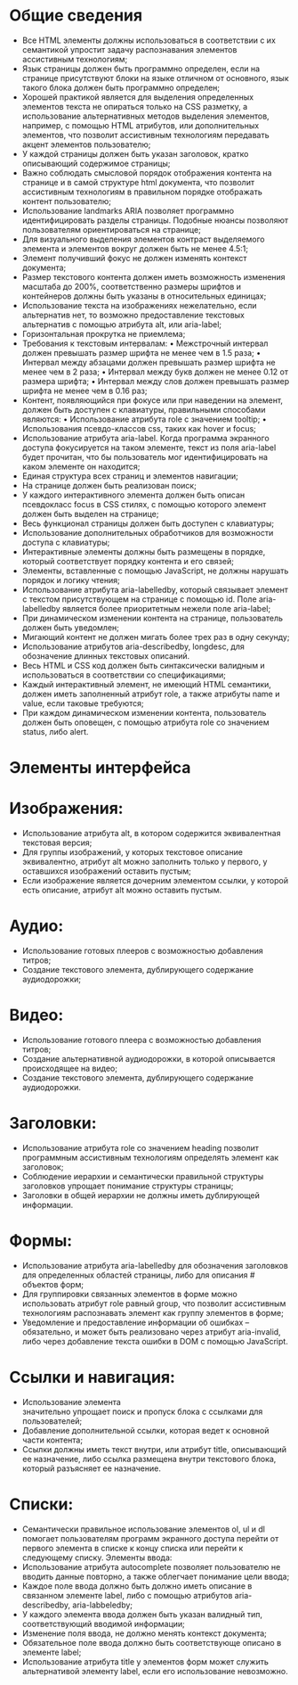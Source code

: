   # Общие сведения

- Все HTML элементы должны использоваться в соответствии с их семантикой упростит задачу распознавания элементов ассистивным технологиям;
- Язык страницы должен быть программно определен, если на странице присутствуют блоки на языке отличном от основного, язык такого блока должен быть программно определен;
- Хорошей практикой является для выделения определенных элементов текста не опираться только на CSS разметку, а использование альтернативных методов выделения элементов, например, с помощью HTML атрибутов, или дополнительных элементов, что позволит ассистивным технологиям передавать акцент элементов пользователю;
-	У каждой страницы должен быть указан заголовок, кратко описывающий содержимое страницы;
-	Важно соблюдать смысловой порядок отображения контента на странице и в самой структуре html документа, что позволит ассистивным технологиям в правильном порядке отображать контент пользователю; 
-	Использование landmarks ARIA позволяет программно идентифицировать разделы страницы. Подобные нюансы позволяют пользователям ориентироваться на странице;
-	Для визуального выделения элементов контраст выделяемого элемента и элементов вокруг должен быть не менее 4.5:1;
-	Элемент получивший фокус не должен изменять контекст документа;
-	Размер текстового контента должен иметь возможность изменения масштаба до 200%, соответственно размеры шрифтов и контейнеров должны быть указаны в относительных единицах;
-	Использование текста на изображениях нежелательно, если альтернатив нет, то возможно предоставление текстовых альтернатив с помощью атрибута alt, или aria-label;
-	Горизонтальная прокрутка не приемлема;
-	Требования к текстовым интервалам:
•	Межстрочный интервал должен превышать размер шрифта не менее чем в 1.5 раза;
•	Интервал между абзацами должен превышать размер шрифта не менее чем в 2 раза;
•	Интервал между букв должен не менее 0.12 от размера шрифта;
•	Интервал между слов должен превышать размер шрифта не менее чем в 0.16 раз; 
-	Контент, появляющийся при фокусе или при наведении на элемент, должен быть доступен с клавиатуры, правильными способами являются:
•	Использование атрибута role с значением tooltip;
•	Использования псевдо-классов css, таких как hover и focus;
-	Использование атрибута aria-label. Когда программа экранного доступа фокусируется на таком элементе, текст из поля aria-label будет прочитан, что бы пользователь мог идентифицировать на каком элементе он находится;
-	Единая структура всех страниц и элементов навигации; 
-	На странице должен быть реализован поиск;
-	У каждого интерактивного элемента должен быть описан псевдокласс focus в CSS стилях, с помощью которого элемент должен быть выделен на странице;
-	Весь функционал страницы должен быть доступен с клавиатуры;
-	Использование дополнительных обработчиков для возможности доступа с клавиатуры;
-	Интерактивные элементы должны быть размещены в порядке, который соответствует порядку контента и его связей;
-	Элементы, вставленные с помощью JavaScript, не должны нарушать порядок и логику чтения;
-	Использование атрибута aria-labelledby, который связывает элемент с текстом присутствующем на странице с помощью id. Поле aria-labelledby является более приоритетным нежели поле aria-label; 
-	При динамическом изменении контента на странице, пользователь должен быть уведомлен;
-	Мигающий контент не должен мигать более трех раз в одну секунду;
-	Использование атрибутов aria-describedby, longdesc, для обозначение длинных текстовых описаний.
-	Весь HTML и CSS код должен быть синтаксически валидным и использоваться в соответствии со спецификациями;
-	Каждый интерактивный элемент, не имеющий HTML семантики, должен иметь заполненный атрибут role, а также атрибуты name и value, если таковые требуются; 
-	При каждом динамическом изменении контента, пользователь должен быть оповещен, с помощью атрибута role со значением status, либо alert.  

# Элементы интерфейса

# Изображения:
-	Использование атрибута alt, в котором содержится эквивалентная текстовая версия;
-	Для группы изображений, у которых текстовое описание эквивалентно, атрибут alt можно заполнить только у первого, у оставшихся изображений оставить пустым; 
-	Если изображение является дочерним элементом ссылки, у которой есть описание, атрибут alt можно оставить пустым.
# Аудио:
-	Использование готовых плееров с возможностью добавления титров;
-	Создание текстового элемента, дублирующего содержание аудиодорожки;
# Видео:
-	Использование готового плеера с возможностью добавления титров;
-	Создание альтернативной аудиодорожки, в которой описывается происходящее на видео;
-	Создание текстового элемента, дублирующего содержание аудиодорожки.
# Заголовки:
-	Использование атрибута role со значением heading позволит программным ассистивным технологиям определять элемент как заголовок;
-	Соблюдение иерархии и семантически правильной структуры заголовков упрощает понимание структуры страницы;
-	Заголовки в общей иерархии не должны иметь дублирующей информации.
# Формы:
-	Использование атрибута aria-labelledby для обозначения заголовков для определенных областей страницы, либо для описания # объектов форм;
-	Для группировки связанных элементов в форме можно использовать атрибут role равный group, что позволит ассистивным технологиям распознавать элемент как группу элементов в форме;
-	Уведомление и предоставление информации об ошибках – обязательно, и может быть реализовано через атрибут aria-invalid, либо через добавление текста ошибки в DOM с помощью JavaScript.
# Ссылки и навигация:
-	Использование элемента <nav> значительно упрощает поиск и пропуск блока с ссылками для пользователей;
-	Добавление дополнительной ссылки, которая ведет к основной части контента;
-	Ссылки должны иметь текст внутри, или атрибут title, описывающий ее назначение, либо ссылка размещена внутри текстового блока, который разъясняет ее назначение.
# Списки:
-	Семантически правильное использование элементов ol, ul и dl помогает пользователям программ экранного доступа перейти от первого элемента в списке к концу списка или перейти к следующему списку.
Элементы ввода:
-	Использование атрибута autocomplete позволяет пользователю не вводить данные повторно, а также облегчает понимание цели ввода;
-	Каждое поле ввода должно быть должно иметь описание в связанном элементе label, либо с помощью атрибутов aria-describedby, aria-labbeledby;
-	У каждого элемента ввода должен быть указан валидный тип, соответствующий вводимой информации;
-	Изменение поля ввода, не должно менять контекст документа;
-	Обязательное поле ввода должно быть соответствующе описано в элементе label;
-	Использование атрибута title у элементов форм может служить альтернативой элементу label, если его использование невозможно.

